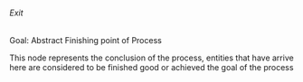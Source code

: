 ###### Exit
Goal: Abstract Finishing point of Process

This node represents the conclusion of the process, entities that have arrive here are considered to be finished good or achieved the goal of the process
